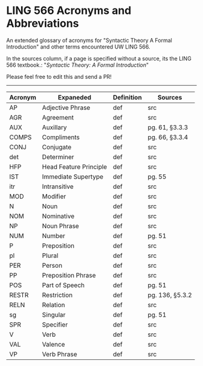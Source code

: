 # LING 566 Acronyms and Abbreviations

An extended glossary of acronyms for "Syntactic Theory A Formal Introduction" and other terms encountered UW LING 566.

In the sources column, if a page is specified without a source, its the LING 566 textbook.: "_Syntactic Theory: A Formal Introduction_"

Please feel free to edit this and send a PR!

---

<!--

Please keep this alphabetized. :) 

Copy-paste template row:   | acronym | word | definition | src |

Meta discussion: Should this include general vocabulary, including words defined in the text explicitly? Or just acronyms?
-->


| Acronym       | Expaneded     | Definition | Sources  |
| ------------- | ------------- | ---------- | ---------|
| AP | Adjective Phrase | def | src |
| AGR | Agreement | def | src |
| AUX | Auxillary | def | pg. 61, §3.3.3 |
| COMPS  | Compliments  | def | pg. 66, §3.3.4 |
| CONJ | Conjugate | def | src |
| det | Determiner | def | src |
| HFP | Head Feature Principle | def | src |
| IST | Immediate Supertype | def | pg. 55 |
| itr  | Intransitive  | def | src |
| MOD | Modifier | def | src |
| N | Noun | def | src |
| NOM | Nominative | def | src |
| NP | Noun Phrase | def | src |
| NUM | Number | def | pg. 51 |
| P | Preposition | def | src |
| pl | Plural | def | src |
| PER | Person | def | src |
| PP | Preposition Phrase | def | src |
| POS | Part of Speech | def | pg. 51 |
| RESTR | Restriction | def | pg. 136, §5.3.2  |
| RELN | Relation | def | src |
| sg | Singular | def | pg. 51 |
| SPR | Specifier | def | src |
| V | Verb | def | src |
| VAL | Valence | def | src |
| VP | Verb Phrase | def | src |
